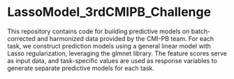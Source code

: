 # LassoModel_3rdCMIPB_Challenge

This repository contains code for building predictive models on batch-corrected and harmonized data provided by the CMI-PB team. For each task, we construct prediction models using a general linear model with Lasso regularization, leveraging the glmnet library. The feature scores serve as input data, and task-specific values are used as response variables to generate separate predictive models for each task.